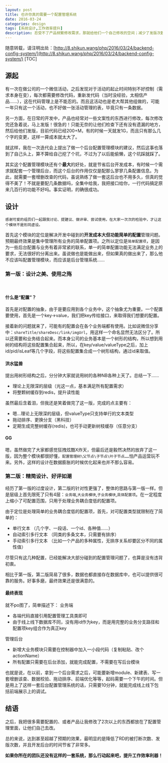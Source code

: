```yaml
---
layout: post
title: 也许你真的需要一个配置管理系统
date: 2016-03-24
categories: design
tags: [系统设计,工作效率提升]
description: 忍受不了产品频繁修改需求，那就给他们一个自己修改的空间；减少了发版次数又让自己更专注的进行开发，何乐而不为。
---
```

随意转载，请注明出处：[http://8.shikun.wang/php/2016/03/24/backend-config-system/](http://8.shikun.wang/php/2016/03/24/backend-config-system/)
[TOC]


## 源起

有一次在做公司的一个微信活动，之后发现对于活动的起止时间特别不好控制（需求本身在变），每次都需要修改代码，重新发代码（当时没经验，太相信产品……），这在代码管理上是不能忍的。而且这活动也是老大帮其他组做的，可能一年只有这一个活动，也不好做一张活动管理的表，毕竟只有一条数据。

另一方面，在日常的开发中，产品也经常对一些文案性的东西进行修改，每次修改完还急着说，马上发版！很急的！只能无奈的让他们检查下还有没有遗漏的地方，然后给他们发版，目前代码已经200+M，有的时候一天就发1G，而且只有那么几个字的变更，这样一算成本就太大了。

就这样，我在一次迭代会上提出了做一个后台配置管理模块的建议，然后这事也落到了自己头上，算不算给自己挖了个坑，不过为了以后能偷懒，这个坑踩就踩了。

其实这个配置管理模块还有个**最大**的好处，就是节省后台开发成本，有时候一个需求就配套一个管理后台，而这个后台的作用仅仅是配那么寥寥几条配置信息。为此，就需要一套增删改查的代码，虽说熟练了做一套这后台也不用多久，但真的觉得不美了！不就是要配几条数据吗，全集中给我，我把接口给你，一行代码搞定原来几百行的功能不好吗。事实证明，的确很成功。

## 设计

`感谢可爱的组员们一起跟我讨论、提建议、做评审、尝试使用，在大家一次次的检验中，才让这个模块不是形同虚设。`

首先这个模块的定位是解决开发中碰到的**开发成本大但功能简单的配置**管理问题。预期最终效果是集中管理所有业务的简单配置项。之所以定位是`简单配置项`，是因为一些后台配置与业务有着非常紧的联系，单一的简单配置功能无法满足业务上的要求，无法很好的分离出来。虽说做也是能做出来，但如果真的做出来了，那么他不应该叫配置管理模块，而应该是后台管理系统……

### 第一版：设计之美、使用之殇
<br>

#### 什么是“配置”？

首先是对配置的抽象，由于是要应用到各个业务中，这个抽象尤为重要。一个配置要使用，首先是一个key->value，我们把key传给接口，来取得我们想要的配置。

接着新的问题就来了，可能有的配置会在各个业务端都有使用。比如说微信分享中：`shareTitle/shareDesc/link/imgUrl`，用这样一个命名显然无法区分了。所以还需要和业务结合起来。而本身公司的业务基本是一个树形的结构，所以想到用树的结构将这些配置集合起来，所以，在key/value/valueType之后，加上id/pid/isLeaf等几个字段，将这些配置集合成一个树形结构，通过id来取值。

#### 洪水猛兽

提出用树形结构之后，分分钟大家就说用树的各种NB各种上天了。总结一下……

- 理论上无限深的层级（光这一点，基本满足所有配置需求）
- 将整颗树缓存到redis，提升读性能

虽然最后含着泪，但我还是笑着做完了这一版，完成的点主要有：

- 嗯...理论上无限深的层级，但valueType只支持单行的文本类型
- 拖动排序、更换分支（黑科技）
- 定期生成完整树缓存(redis)，也可手动更新树枝缓存（任意分支）

#### GG

嗯，虽然做完了大家都感觉狂拽炫酷X炸天，但最后还是毅然决然的放弃了这一版，因为整个模块都很好懂，`配置管理树\父节点\子节点\叶子节点……`怕产品运营玩不来。另外，这样的设计在数据膨胀的时候优化起来也并不那么容易。

### 第二版：精简设计、好评如潮
经历了第一版的过度设计，第二版的针对性更强了，整体的思路与第一版一样。但是层级上首先限死了只有4层：`业务端`,`大业务模块`,`子业务模块`,`具体配置项`。在一定程度上缩小了可配置范围，只用于处理业务耦合度低的配置项。

由于定位是处理简单的业务耦合度低的配置项，首先，对可配置类型就限制在了简单的：

- 单行文本 （几个字、一段话、一个id、各种值……）
- 自动索引多行文本 （同类的多条文本，只需要有排序）
- 手动索引多行文本 （比如一个产品的多种属性，无排序关系却要区分不同的属性值）

尽管只有这几种配置，已经能解决大部分碰到的配置管理问题了，也算是没有违背初衷。

相比于第一版，第二版简易了很多，数据也都直接存在数据库中，也可以提供很可靠的服务。好事多磨，最终效果还是很满意的。

#### 最终表现

就不po图了，简单描述下：
业务端

- 各端代码直接引用配置管理工具类即可
- 由于线上线下数据库不同，没有用id作为key，而是用完整的业务分支路径和配置项key组合作为真正key

管理后台

- 新增大业务模块只需要在控制器中加入一小段代码（复制粘贴、改个actionName）
- 所有配置只需要在后台添加，就能完成配置，不需要在写后台模块

也就是说，在以前，拿到一个后台需求之后，可能要新增module、新建表、写一套增删该查、数据校验、拖动排序、前端优化等等，起码需要一个下午的时间。但是用上了这样一套后台配置管理系统的话，只需要10分钟，就能完成线上线下包括前端展示上的调试。

## 结语
之后，我把很多需要配置的、或者产品让我修改了2次以上的东西都放在了配置管理里面，让他们自己去改。

总的来说，达到甚至超越了预期的效果，最明显的是降低了RD的被打断次数、发版次数，并且开发后台的时间节省了非常多。

**如果你所在的团队还没有这样的一套系统，那么行动起来吧，提升工作效率利器！**